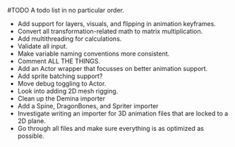 #TODO
A todo list in no particular order.
- Add support for layers, visuals, and flipping in animation keyframes.
- Convert all transformation-related math to matrix multiplication.
- Add multithreading for calculations.
- Validate all input.
- Make variable naming conventions more consistent.
- Comment ALL THE THINGS.
- Add an Actor wrapper that focusses on better animation support.
- Add sprite batching support?
- Move debug toggling to Actor.
- Look into adding 2D mesh rigging.
- Clean up the Demina importer
- Add a Spine, DragonBones, and Spriter importer
- Investigate writing an importer for 3D animation files that are locked to a 2D plane.
- Go through all files and make sure everything is as optimized as possible.